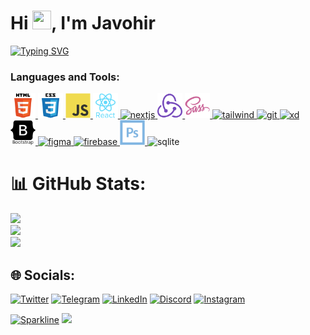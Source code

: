 # Hi <img src="https://raw.githubusercontent.com/MartinHeinz/MartinHeinz/master/wave.gif" width="30px" height="30px">, I'm Javohir

[![Typing SVG](https://readme-typing-svg.herokuapp.com?lines=Frontend+Developer)](https://github.com/Miraxtamov)

<h3 align="left">Languages and Tools:</h3>
<p align="left">   <a href="https://www.w3.org/html/" target="_blank" rel="noreferrer"> <img src="https://raw.githubusercontent.com/devicons/devicon/master/icons/html5/html5-original-wordmark.svg" alt="html5" width="40" height="40"/> </a> <a href="https://www.w3schools.com/css/" target="_blank" rel="noreferrer"> <img src="https://raw.githubusercontent.com/devicons/devicon/master/icons/css3/css3-original-wordmark.svg" alt="css3" width="40" height="40"/> <a href="https://developer.mozilla.org/en-US/docs/Web/JavaScript" target="_blank" rel="noreferrer"> <img src="https://raw.githubusercontent.com/devicons/devicon/master/icons/javascript/javascript-original.svg" alt="javascript" width="40" height="40"/> </a><a href="https://reactjs.org/" target="_blank" rel="noreferrer"> <img src="https://raw.githubusercontent.com/devicons/devicon/master/icons/react/react-original-wordmark.svg" alt="react" width="40" height="40"/>  </a> <a href="https://nextjs.org/" target="_blank" rel="noreferrer"> <img src="https://cdn.worldvectorlogo.com/logos/nextjs-2.svg" alt="nextjs" width="40" height="40"/> </a> <a href="https://redux.js.org" target="_blank" rel="noreferrer"> <img src="https://raw.githubusercontent.com/devicons/devicon/master/icons/redux/redux-original.svg" alt="redux" width="40" height="40"/> </a> <a href="https://sass-lang.com" target="_blank" rel="noreferrer"> <img src="https://raw.githubusercontent.com/devicons/devicon/master/icons/sass/sass-original.svg" alt="sass" width="40" height="40"/> </a> <a href="https://tailwindcss.com/" target="_blank" rel="noreferrer"> <img src="https://www.vectorlogo.zone/logos/tailwindcss/tailwindcss-icon.svg" alt="tailwind" width="40" height="40"/> </a> <a href="https://git-scm.com/" target="_blank" rel="noreferrer"> <img src="https://www.vectorlogo.zone/logos/git-scm/git-scm-icon.svg" alt="git" width="40" height="40"/> </a> <a href="https://www.adobe.com/products/xd.html" target="_blank" rel="noreferrer"> <img src="https://cdn.worldvectorlogo.com/logos/adobe-xd.svg" alt="xd" width="40" height="40"/> </a> <a href="https://getbootstrap.com" target="_blank" rel="noreferrer"> <img src="https://raw.githubusercontent.com/devicons/devicon/master/icons/bootstrap/bootstrap-plain-wordmark.svg" alt="bootstrap" width="40" height="40"/> </a>  </a> <a href="https://www.figma.com/" target="_blank" rel="noreferrer"> <img src="https://www.vectorlogo.zone/logos/figma/figma-icon.svg" alt="figma" width="40" height="40"/> </a> <a href="https://firebase.google.com/" target="_blank" rel="noreferrer"> <img src="https://www.vectorlogo.zone/logos/firebase/firebase-icon.svg" alt="firebase" width="40" height="40"/> </a> <a href="https://www.photoshop.com/en" target="_blank" rel="noreferrer"> <img src="https://raw.githubusercontent.com/devicons/devicon/master/icons/photoshop/photoshop-line.svg" alt="photoshop" width="40" height="40"/> </a> </a>  <img src="https://upload.wikimedia.org/wikipedia/commons/thumb/9/9a/Visual_Studio_Code_1.35_icon.svg/2048px-Visual_Studio_Code_1.35_icon.svg.png" alt="sqlite" width="40" height="40"/>  </p>

# 📊 GitHub Stats:
![](https://github-readme-stats.vercel.app/api?username=Miraxtamov&theme=react&hide_border=true&include_all_commits=false&count_private=false)<br/>
![](https://github-readme-streak-stats.herokuapp.com/?user=Miraxtamov&theme=react&hide_border=true)<br/>
![](https://github-readme-stats.vercel.app/api/top-langs/?username=Miraxtamov&theme=react&hide_border=true&include_all_commits=true&count_private=true&layout=compact)


## 🌐 Socials:
[![Twitter](https://img.shields.io/badge/Twitter-%231DA1F2.svg?logo=Twitter&logoColor=white)](https://twitter.com/Miraxtamov) [![Telegram](https://img.shields.io/badge/Telegram-%231877F2.svg?logo=Telegram&logoColor=white)](https://t.me/Miraxtamov) [![LinkedIn](https://img.shields.io/badge/LinkedIn-%230077B5.svg?logo=linkedin&logoColor=white)](https://linkedin.com/in/javohir-miraxtamov) [![Discord](https://img.shields.io/badge/Discord-%237289DA.svg?logo=discord&logoColor=white)](https://discord.gg/) [![Instagram](https://img.shields.io/badge/Instagram-%23E4405F.svg?logo=Instagram&logoColor=white)](https://instagram.com/javohirmiraxtamov) 

[![Sparkline](https://stars.medv.io/Naereen/badges.svg)](https://github.com/Miraxtamov)
[![](https://visitcount.itsvg.in/api?id=Miraxtamov&icon=0&color=1)](https://github.com/Miraxtamov)

<!---
## 📊 Wakatime Stats
[![wakatime](https://wakatime.com/badge/user/1f6d74cf-fc90-41af-b03b-487415997b63.svg)](https://github.com/Miraxtamov) <br /> <br />
[![willianrod's wakatime stats](https://github-readme-stats.vercel.app/api/wakatime?username=Miraxtamov&theme=react&hide_border=true)](https://github.com/Miraxtamov) 
-->
